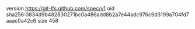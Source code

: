 version https://git-lfs.github.com/spec/v1
oid sha256:0834d9b482830271bc0a486add8b2a7e44adc976c9d3199a704fd7aaac0a42c6
size 458
